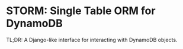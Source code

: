 # STORM: Single Table ORM for DynamoDB

TL;DR: A Django-like interface for interacting with DynamoDB objects.
